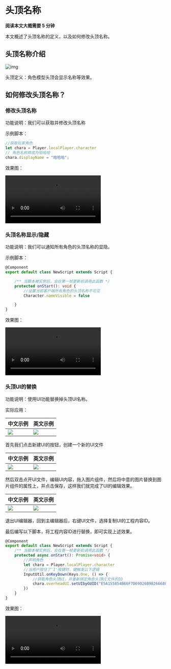 # 头顶名称

**阅读本文大概需要 5 分钟**

本文概述了头顶名称的定义，以及如何修改头顶名称。

## 头顶名称介绍

![img](https://qn-cdn.233leyuan.com/athena/online/fdda245e49fc4d049ca106b26ff48ccc_361029366.webp)   

头顶定义：角色模型头顶会显示名称等效果。

## 如何修改头顶名称？

### 修改头顶名称

功能说明：我们可以获取并修改头顶名称

示例脚本：

```ts
//获取玩家角色
let chara = Player.localPlayer.character
// 角色名称修改为哈哈哈
chara.displayName = "哈哈哈";
```

效果图：

<video controls src="https://cdn.233xyx.com/online/GeygvnZQT7qd1694767738691.mp4"></video>

### 头顶名称显示/隐藏

功能说明：我们可以通知所有角色的头顶名称的显隐。

示例脚本：

```ts
@Component
export default class NewScript extends Script {

    /** 当脚本被实例后，会在第一帧更新前调用此函数 */
    protected onStart(): void {
        //设置当前客户端所有角色的头顶名称不可见
        Character.nameVisible = false

    }
}
```

效果图：

<video controls src="https://cdn.233xyx.com/online/1n26Jlypp9Ku1694767738691.mp4"></video>

### 头顶UI的替换

功能说明：使用UI功能替换掉头顶UI名称。

实际应用：

| 中文示例                                                   | 英文示例                                                   |
| ---------------------------------------------------------- | ---------------------------------------------------------- |
| ![](https://arkimg.ark.online/image-20240830164908507.png) | ![](https://arkimg.ark.online/image-20240830165018341.png) |

首先我们点击新建UI的按钮，创建一个新的UI文件

| 中文示例                                                   | 英文示例                                                   |
| ---------------------------------------------------------- | ---------------------------------------------------------- |
| ![](https://arkimg.ark.online/image-20240830165036661.png) | ![](https://arkimg.ark.online/image-20240830165119052.png) |

然后双击点开UI文件，编辑UI内容，拖入图片组件，然后将中意的图片替换到图片组件的属性上，并点击保存，这样我们就完成了UI的编辑效果。

| 中文示例                                                   | 英文示例                                                   |
| ---------------------------------------------------------- | ---------------------------------------------------------- |
| ![](https://arkimg.ark.online/image-20240830165604943.png) | ![](https://arkimg.ark.online/image-20240830165631485.png) |

退出UI编辑器，回到主编辑器后，右键UI文件，选择复制UI的工程内容ID。

最后编写以下脚本，将工程内容ID进行替换，即可实现上述效果。

```ts
@Component
export default class NewScript extends Script {
    /** 当脚本被实例后，会在第一帧更新前调用此函数 */
    protected async onStart(): Promise<void> {
        //声明角色
        let chara = Player.localPlayer.character
        //当用户按住了'1'按键时，键触发以下逻辑
        InputUtil.onKeyDown(Keys.One, () => {
            //获取角色头顶UI，并重新绑定角色头顶UI文件的ID
            chara.overheadUI.setUIbyGUID("E5A155854B66F7D69026B9B266688AAA");
        })
    }
}
```

效果图：

<video controls src="https://cdn.233xyx.com/online/nRNkxDdtE1RN1694767738691.mp4"></video>
